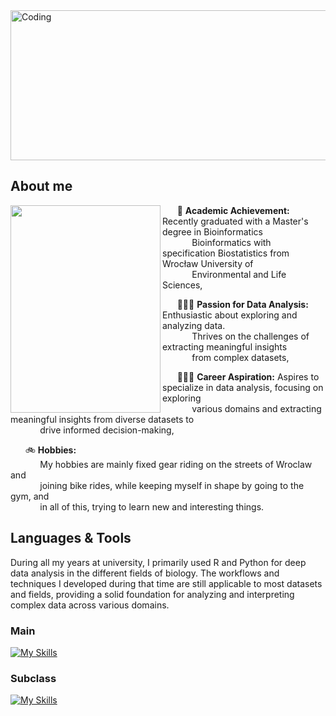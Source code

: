 <img src="https://github.com/user-attachments/assets/50d2a239-b047-480a-a826-abdd6df92801" alt="Coding" align="center" width="1080" height="240">

## About me
<img align="left" width="240" height="332.5" src="https://github.com/user-attachments/assets/f3323c03-0f0a-4f5e-aafd-c4cd34d1872b">

&nbsp;&nbsp;&nbsp;&nbsp;&nbsp;  📖 **Academic Achievement:** Recently graduated with a Master's degree in Bioinformatics    
&nbsp;&nbsp;&nbsp;&nbsp;&nbsp;&nbsp;&nbsp;&nbsp;&nbsp;&nbsp;&nbsp; Bioinformatics with specification Biostatistics from Wrocław University of    
&nbsp;&nbsp;&nbsp;&nbsp;&nbsp;&nbsp;&nbsp;&nbsp;&nbsp;&nbsp;&nbsp; Environmental and Life Sciences,

&nbsp;&nbsp;&nbsp;&nbsp;&nbsp;  👨🏼‍💻 **Passion for Data Analysis:** Enthusiastic about exploring and analyzing data.  
&nbsp;&nbsp;&nbsp;&nbsp;&nbsp;&nbsp;&nbsp;&nbsp;&nbsp;&nbsp;&nbsp; Thrives on the challenges of extracting meaningful insights  
&nbsp;&nbsp;&nbsp;&nbsp;&nbsp;&nbsp;&nbsp;&nbsp;&nbsp;&nbsp;&nbsp; from complex datasets,

&nbsp;&nbsp;&nbsp;&nbsp;&nbsp;  🏋🏼‍♂️ **Career Aspiration:** Aspires to specialize in data analysis, focusing on exploring    
&nbsp;&nbsp;&nbsp;&nbsp;&nbsp;&nbsp;&nbsp;&nbsp;&nbsp;&nbsp;&nbsp; various domains and extracting meaningful insights from diverse datasets to  
&nbsp;&nbsp;&nbsp;&nbsp;&nbsp;&nbsp;&nbsp;&nbsp;&nbsp;&nbsp;&nbsp; drive informed decision-making,

&nbsp;&nbsp;&nbsp;&nbsp;&nbsp;  🚲 **Hobbies:**  
&nbsp;&nbsp;&nbsp;&nbsp;&nbsp;&nbsp;&nbsp;&nbsp;&nbsp;&nbsp;&nbsp; My hobbies are mainly fixed gear riding on the streets of Wroclaw and   
&nbsp;&nbsp;&nbsp;&nbsp;&nbsp;&nbsp;&nbsp;&nbsp;&nbsp;&nbsp;&nbsp; joining bike rides, while keeping myself in shape by going to the gym, and  
&nbsp;&nbsp;&nbsp;&nbsp;&nbsp;&nbsp;&nbsp;&nbsp;&nbsp;&nbsp;&nbsp; in all of this, trying to learn new and interesting things.

## Languages & Tools

During all my years at university, I primarily used R and Python for deep data analysis in the different fields of biology. The workflows and techniques I developed during that time are still applicable to most datasets and fields, providing a solid foundation for analyzing and interpreting complex data across various domains.

### Main 
[![My Skills](https://skillicons.dev/icons?i=py,r,visualstudio,mysql,powerbi)](https://skillicons.dev)

### Subclass
[![My Skills](https://skillicons.dev/icons?i=tensorflow,vim,bash,anaconda,latex)](https://skillicons.dev)
